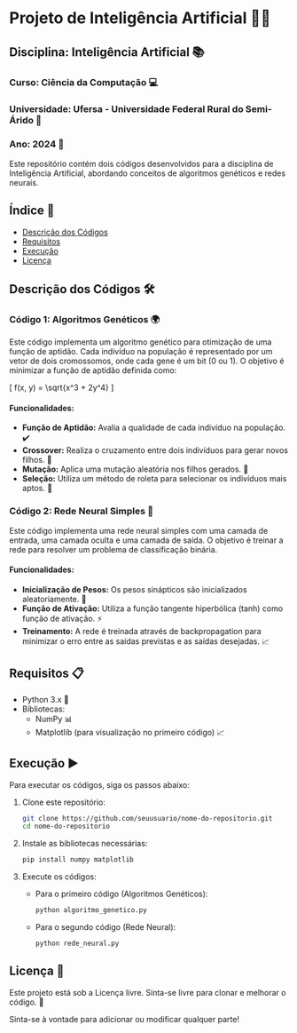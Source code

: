 # Projeto de Inteligência Artificial 🤖✨

## Disciplina: Inteligência Artificial 📚
### Curso: Ciência da Computação 💻
### Universidade: Ufersa - Universidade Federal Rural do Semi-Árido 🌱
### Ano: 2024 📅

Este repositório contém dois códigos desenvolvidos para a disciplina de Inteligência Artificial, abordando conceitos de algoritmos genéticos e redes neurais.

## Índice 📑

- [Descrição dos Códigos](#descrição-dos-códigos)
- [Requisitos](#requisitos)
- [Execução](#execução)
- [Licença](#licença)

## Descrição dos Códigos 🛠️

### Código 1: Algoritmos Genéticos 🌍

Este código implementa um algoritmo genético para otimização de uma função de aptidão. Cada indivíduo na população é representado por um vetor de dois cromossomos, onde cada gene é um bit (0 ou 1). O objetivo é minimizar a função de aptidão definida como:

\[ f(x, y) = \sqrt{x^3 + 2y^4} \]

#### Funcionalidades:
- **Função de Aptidão:** Avalia a qualidade de cada indivíduo na população. ✔️
- **Crossover:** Realiza o cruzamento entre dois indivíduos para gerar novos filhos. 🔄
- **Mutação:** Aplica uma mutação aleatória nos filhos gerados. 🧬
- **Seleção:** Utiliza um método de roleta para selecionar os indivíduos mais aptos. 🎰

### Código 2: Rede Neural Simples 🧠

Este código implementa uma rede neural simples com uma camada de entrada, uma camada oculta e uma camada de saída. O objetivo é treinar a rede para resolver um problema de classificação binária.

#### Funcionalidades:
- **Inicialização de Pesos:** Os pesos sinápticos são inicializados aleatoriamente. 🎯
- **Função de Ativação:** Utiliza a função tangente hiperbólica (tanh) como função de ativação. ⚡
- **Treinamento:** A rede é treinada através de backpropagation para minimizar o erro entre as saídas previstas e as saídas desejadas. 📈

## Requisitos 📋

- Python 3.x 🐍
- Bibliotecas:
  - NumPy 📊
  - Matplotlib (para visualização no primeiro código) 📈

## Execução ▶️

Para executar os códigos, siga os passos abaixo:

1. Clone este repositório:
   ```bash
   git clone https://github.com/seuusuario/nome-do-repositorio.git
   cd nome-do-repositorio
   ```

2. Instale as bibliotecas necessárias:
   ```bash
   pip install numpy matplotlib
   ```

3. Execute os códigos:
   - Para o primeiro código (Algoritmos Genéticos):
     ```bash
     python algoritmo_genetico.py
     ```
   - Para o segundo código (Rede Neural):
     ```bash
     python rede_neural.py
     ```

## Licença 📜

Este projeto está sob a Licença livre. Sinta-se livre para clonar e melhorar o código. 🌟

Sinta-se à vontade para adicionar ou modificar qualquer parte!
